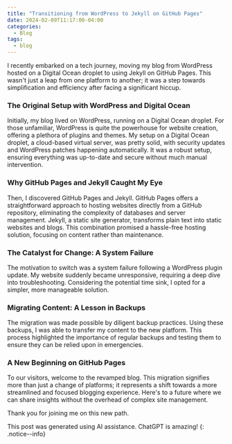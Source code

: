 ```yaml
---
title: "Transitioning from WordPress to Jekyll on GitHub Pages"
date: 2024-02-09T11:17:00-04:00
categories:
  - Blog
tags:
  - blog
---
```


I recently embarked on a tech journey, moving my blog from WordPress hosted on a Digital Ocean droplet to using Jekyll on GitHub Pages. This wasn't just a leap from one platform to another; it was a step towards simplification and efficiency after facing a significant hiccup.

### The Original Setup with WordPress and Digital Ocean

Initially, my blog lived on WordPress, running on a Digital Ocean droplet. For those unfamiliar, WordPress is quite the powerhouse for website creation, offering a plethora of plugins and themes. My setup on a Digital Ocean droplet, a cloud-based virtual server, was pretty solid, with security updates and WordPress patches happening automatically. It was a robust setup, ensuring everything was up-to-date and secure without much manual intervention.

### Why GitHub Pages and Jekyll Caught My Eye

Then, I discovered GitHub Pages and Jekyll. GitHub Pages offers a straightforward approach to hosting websites directly from a GitHub repository, eliminating the complexity of databases and server management. Jekyll, a static site generator, transforms plain text into static websites and blogs. This combination promised a hassle-free hosting solution, focusing on content rather than maintenance.

### The Catalyst for Change: A System Failure

The motivation to switch was a system failure following a WordPress plugin update. My website suddenly became unresponsive, requiring a deep dive into troubleshooting. Considering the potential time sink, I opted for a simpler, more manageable solution.

### Migrating Content: A Lesson in Backups

The migration was made possible by diligent backup practices. Using these backups, I was able to transfer my content to the new platform. This process highlighted the importance of regular backups and testing them to ensure they can be relied upon in emergencies.

### A New Beginning on GitHub Pages

To our visitors, welcome to the revamped blog. This migration signifies more than just a change of platforms; it represents a shift towards a more streamlined and focused blogging experience. Here's to a future where we can share insights without the overhead of complex site management.

Thank you for joining me on this new path.

This post was generated using AI assistance.
ChatGPT is amazing!
{: .notice--info}